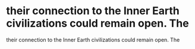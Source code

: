 # their connection to the Inner Earth civilizations could remain open. The

their connection to the Inner Earth civilizations could remain open. The
